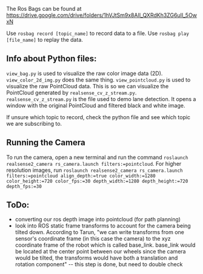 The Ros Bags can be found at https://drive.google.com/drive/folders/1hVJtSm9x8AIl_QXRdKh3ZG6uII_5OwxN

Use `rosbag record [topic_name]` to record data to a file.
Use `rosbag play [file_name]` to replay the data.

## Info about Python files:

`view_bag.py` is used to visualize the raw color image data (2D). 
`view_color_2d_img.py` does the same thing.
`view_pointcloud.py` is used to visualize the raw PointCloud data. This is so we can visualize the PointCloud generated by `realsense_cv_z_stream.py`.
`realsense_cv_z_stream.py` is the file used to demo lane detection. It opens a window with the original PointCloud and filtered black and white image.

If unsure which topic to record, check the python file and see which topic we are subscribing to.

## Running the Camera
To run the camera, open a new terminal and run the command `roslaunch realsense2_camera rs_camera.launch filters:=pointcloud`.
For higher resolution images, run `roslaunch realsense2_camera rs_camera.launch filters:=pointcloud align_depth:=true color_width:=1280 color_height:=720 color_fps:=30 depth_width:=1280 depth_height:=720 depth_fps:=30`

## ToDo:

- converting our ros depth image into pointcloud (for path planning)
- look into ROS static frame transforms to account for the camera being tilted down. According to Tarun, "we can write transforms from one sensor's coordinate frame (in this case the camera) to the xyz coordinate frame of the robot which is called base_link. base_link would be located at the center point between our wheels since the camera would be tilted, the transforms would have both a translation and rotation component" -- this step is done, but need to double check